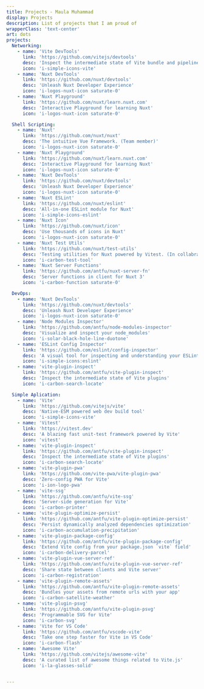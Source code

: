 ```yaml
---
title: Projects - Maula Muhammad
display: Projects
description: List of projects that I am proud of
wrapperClass: 'text-center'
art: dots
projects:
  Networking:
    - name: 'Vite DevTools'
      link: 'https://github.com/vitejs/devtools'
      desc: 'Inspect the intermediate state of Vite bundle and pipeline'
      icon: 'i-simple-icons-vite'
    - name: 'Nuxt DevTools'
      link: 'https://github.com/nuxt/devtools'
      desc: 'Unleash Nuxt Developer Experience'
      icon: 'i-logos-nuxt-icon saturate-0'
    - name: 'Nuxt Playground'
      link: 'https://github.com/nuxt/learn.nuxt.com'
      desc: 'Interactive Playground for learning Nuxt'
      icon: 'i-logos-nuxt-icon saturate-0'

  Shell Scripting:
    - name: 'Nuxt'
      link: 'https://github.com/nuxt/nuxt'
      desc: 'The intuitive Vue Framework. (Team member)'
      icon: 'i-logos-nuxt-icon saturate-0'
    - name: 'Nuxt Playground'
      link: 'https://github.com/nuxt/learn.nuxt.com'
      desc: 'Interactive Playground for learning Nuxt'
      icon: 'i-logos-nuxt-icon saturate-0'
    - name: 'Nuxt DevTools'
      link: 'https://github.com/nuxt/devtools'
      desc: 'Unleash Nuxt Developer Experience'
      icon: 'i-logos-nuxt-icon saturate-0'
    - name: 'Nuxt ESLint'
      link: 'https://github.com/nuxt/eslint'
      desc: 'All-in-one ESLint module for Nuxt'
      icon: 'i-simple-icons-eslint'
    - name: 'Nuxt Icon'
      link: 'https://github.com/nuxt/icon'
      desc: 'Use thousands of icons in Nuxt'
      icon: 'i-logos-nuxt-icon saturate-0'
    - name: 'Nuxt Test Utils'
      link: 'https://github.com/nuxt/test-utils'
      desc: 'Testing utilities for Nuxt powered by Vitest. (In collabration with @danielroe)'
      icon: 'i-carbon-test-tool'
    - name: 'Nuxt Server Functions'
      link: 'https://github.com/antfu/nuxt-server-fn'
      desc: 'Server functions in client for Nuxt 3'
      icon: 'i-carbon-function saturate-0'

  DevOps:
    - name: 'Nuxt DevTools'
      link: 'https://github.com/nuxt/devtools'
      desc: 'Unleash Nuxt Developer Experience'
      icon: 'i-logos-nuxt-icon saturate-0'
    - name: 'Node Modules Inspector'
      link: 'https://github.com/antfu/node-modules-inspector'
      desc: 'Visualize and inspect your node_modules'
      icon: 'i-solar-black-hole-line-duotone'
    - name: 'ESLint Config Inspector'
      link: 'https://github.com/eslint/config-inspector'
      desc: 'A visual tool for inspecting and understanding your ESLint flat configs.'
      icon: 'i-simple-icons:eslint'
    - name: 'vite-plugin-inspect'
      link: 'https://github.com/antfu/vite-plugin-inspect'
      desc: 'Inspect the intermediate state of Vite plugins'
      icon: 'i-carbon-search-locate'

  Simple Aplication:
    - name: 'Vite'
      link: 'https://github.com/vitejs/vite'
      desc: 'Native-ESM powered web dev build tool'
      icon: 'i-simple-icons-vite'
    - name: 'Vitest'
      link: 'https://vitest.dev'
      desc: 'A blazing fast unit-test framework powered by Vite'
      icon: 'vitest'
    - name: 'vite-plugin-inspect'
      link: 'https://github.com/antfu/vite-plugin-inspect'
      desc: 'Inspect the intermediate state of Vite plugins'
      icon: 'i-carbon-search-locate'
    - name: 'vite-plugin-pwa'
      link: 'https://github.com/vite-pwa/vite-plugin-pwa'
      desc: 'Zero-config PWA for Vite'
      icon: 'i-ion-logo-pwa'
    - name: 'vite-ssg'
      link: 'https://github.com/antfu/vite-ssg'
      desc: 'Server-side generation for Vite'
      icon: 'i-carbon-printer'
    - name: 'vite-plugin-optimize-persist'
      link: 'https://github.com/antfu/vite-plugin-optimize-persist'
      desc: 'Persist dynamically analyzed dependencies optimization'
      icon: 'i-carbon-accumulation-precipitation'
    - name: 'vite-plugin-package-config'
      link: 'https://github.com/antfu/vite-plugin-package-config'
      desc: 'Extend Vite config from your package.json `vite` field'
      icon: 'i-carbon-delivery-parcel'
    - name: 'vite-plugin-vue-server-ref'
      link: 'https://github.com/antfu/vite-plugin-vue-server-ref'
      desc: 'Share state between clients and Vite server'
      icon: 'i-carbon-registration'
    - name: 'vite-plugin-remote-assets'
      link: 'https://github.com/antfu/vite-plugin-remote-assets'
      desc: 'Bundles your assets from remote urls with your app'
      icon: 'i-carbon-satellite-weather'
    - name: 'vite-plugin-psvg'
      link: 'https://github.com/antfu/vite-plugin-psvg'
      desc: 'Programmable SVG for Vite'
      icon: 'i-carbon-svg'
    - name: 'Vite for VS Code'
      link: 'https://github.com/antfu/vscode-vite'
      desc: 'Take one step faster for Vite in VS Code'
      icon: 'i-carbon-flash'
    - name: 'Awesome Vite'
      link: 'https://github.com/vitejs/awesome-vite'
      desc: 'A curated list of awesome things related to Vite.js'
      icon: 'i-la-glasses-solid'


---
```


<!-- @layout-full-width -->
<ListProjects :projects="frontmatter.projects" />
